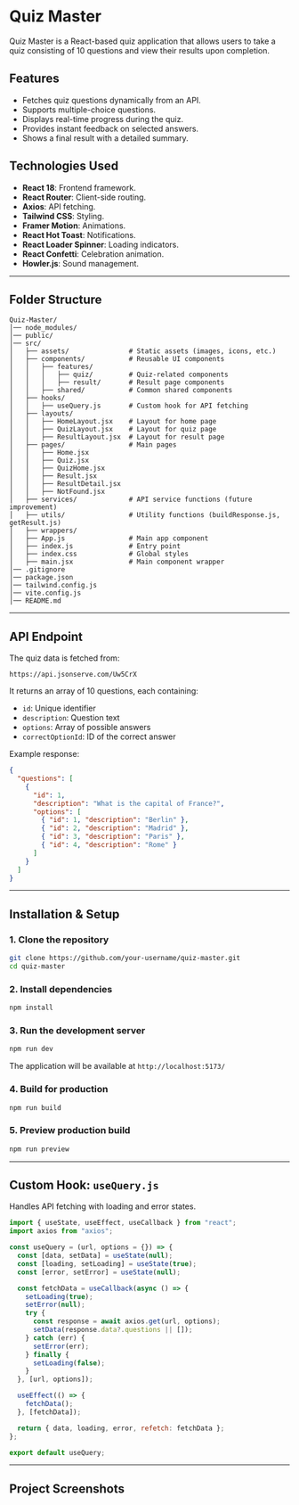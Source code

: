 # Quiz Master

Quiz Master is a React-based quiz application that allows users to take a quiz consisting of 10 questions and view their results upon completion.

## Features

- Fetches quiz questions dynamically from an API.
- Supports multiple-choice questions.
- Displays real-time progress during the quiz.
- Provides instant feedback on selected answers.
- Shows a final result with a detailed summary.

## Technologies Used

- **React 18**: Frontend framework.
- **React Router**: Client-side routing.
- **Axios**: API fetching.
- **Tailwind CSS**: Styling.
- **Framer Motion**: Animations.
- **React Hot Toast**: Notifications.
- **React Loader Spinner**: Loading indicators.
- **React Confetti**: Celebration animation.
- **Howler.js**: Sound management.

---

## Folder Structure

```
Quiz-Master/
│── node_modules/
│── public/
│── src/
│   ├── assets/               # Static assets (images, icons, etc.)
│   ├── components/           # Reusable UI components
│   │   ├── features/
│   │   │   ├── quiz/         # Quiz-related components
│   │   │   ├── result/       # Result page components
│   │   ├── shared/           # Common shared components
│   ├── hooks/
│   │   ├── useQuery.js       # Custom hook for API fetching
│   ├── layouts/
│   │   ├── HomeLayout.jsx    # Layout for home page
│   │   ├── QuizLayout.jsx    # Layout for quiz page
│   │   ├── ResultLayout.jsx  # Layout for result page
│   ├── pages/                # Main pages
│   │   ├── Home.jsx
│   │   ├── Quiz.jsx
│   │   ├── QuizHome.jsx
│   │   ├── Result.jsx
│   │   ├── ResultDetail.jsx
│   │   ├── NotFound.jsx
│   ├── services/             # API service functions (future improvement)
│   ├── utils/                # Utility functions (buildResponse.js, getResult.js)
│   ├── wrappers/
│   ├── App.js                # Main app component
│   ├── index.js              # Entry point
│   ├── index.css             # Global styles
│   ├── main.jsx              # Main component wrapper
│── .gitignore
│── package.json
│── tailwind.config.js
│── vite.config.js
│── README.md
```

---

## API Endpoint

The quiz data is fetched from:

```
https://api.jsonserve.com/Uw5CrX
```

It returns an array of 10 questions, each containing:

- `id`: Unique identifier
- `description`: Question text
- `options`: Array of possible answers
- `correctOptionId`: ID of the correct answer

Example response:

```json
{
  "questions": [
    {
      "id": 1,
      "description": "What is the capital of France?",
      "options": [
        { "id": 1, "description": "Berlin" },
        { "id": 2, "description": "Madrid" },
        { "id": 3, "description": "Paris" },
        { "id": 4, "description": "Rome" }
      ]
    }
  ]
}
```

---

## Installation & Setup

### 1. Clone the repository

```sh
git clone https://github.com/your-username/quiz-master.git
cd quiz-master
```

### 2. Install dependencies

```sh
npm install
```

### 3. Run the development server

```sh
npm run dev
```

The application will be available at `http://localhost:5173/`

### 4. Build for production

```sh
npm run build
```

### 5. Preview production build

```sh
npm run preview
```

---

## Custom Hook: `useQuery.js`

Handles API fetching with loading and error states.

```js
import { useState, useEffect, useCallback } from "react";
import axios from "axios";

const useQuery = (url, options = {}) => {
  const [data, setData] = useState(null);
  const [loading, setLoading] = useState(true);
  const [error, setError] = useState(null);

  const fetchData = useCallback(async () => {
    setLoading(true);
    setError(null);
    try {
      const response = await axios.get(url, options);
      setData(response.data?.questions || []);
    } catch (err) {
      setError(err);
    } finally {
      setLoading(false);
    }
  }, [url, options]);

  useEffect(() => {
    fetchData();
  }, [fetchData]);

  return { data, loading, error, refetch: fetchData };
};

export default useQuery;
```

---

## Project Screenshots
